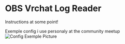 # OBS Vrchat Log Reader
Instructions at some point!

Exemple config i use personaly at the community meetup
![Config Exemple Picture](https://github.com/nosjo/obs-vrchat-log-reader/assets/1345887/0145ce43-6698-4a14-ab44-4e031ccac0ee)
